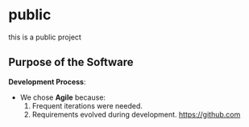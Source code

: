 # public
this is a public project
## Purpose of the Software  
**Development Process**:  
- We chose **Agile** because:  
  1. Frequent iterations were needed.  
  2. Requirements evolved during development.
  https://github.com
